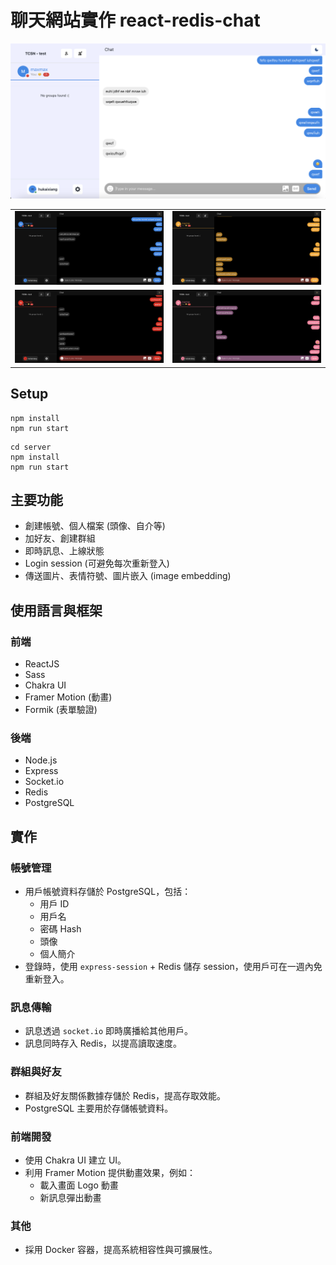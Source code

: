 # 聊天網站實作 react-redis-chat

<img src="./screenshots/1.png" width="850">
<table>
  <tr>
    <td><img src="./screenshots/5.png" width="400"></td>
    <td><img src="./screenshots/2.png" width="400"></td>
  </tr>
  <tr>
    <td><img src="./screenshots/3.png" width="400"></td>
    <td><img src="./screenshots/4.png" width="400"></td>
  </tr>
</table>

## Setup
```
npm install
npm run start
```

```
cd server
npm install
npm run start
```

## 主要功能

- 創建帳號、個人檔案 (頭像、自介等)
- 加好友、創建群組
- 即時訊息、上線狀態
- Login session (可避免每次重新登入)
- 傳送圖片、表情符號、圖片嵌入 (image embedding)

## 使用語言與框架

### 前端

- ReactJS
- Sass
- Chakra UI
- Framer Motion (動畫)
- Formik (表單驗證)

### 後端

- Node.js
- Express
- Socket.io
- Redis
- PostgreSQL

## 實作

### 帳號管理

- 用戶帳號資料存儲於 PostgreSQL，包括：
  - 用戶 ID
  - 用戶名
  - 密碼 Hash
  - 頭像
  - 個人簡介
- 登錄時，使用 `express-session` + Redis 儲存 session，使用戶可在一週內免重新登入。

### 訊息傳輸

- 訊息透過 `socket.io` 即時廣播給其他用戶。
- 訊息同時存入 Redis，以提高讀取速度。

### 群組與好友

- 群組及好友關係數據存儲於 Redis，提高存取效能。
- PostgreSQL 主要用於存儲帳號資料。

### 前端開發

- 使用 Chakra UI 建立 UI。
- 利用 Framer Motion 提供動畫效果，例如：
  - 載入畫面 Logo 動畫
  - 新訊息彈出動畫

### 其他

- 採用 Docker 容器，提高系統相容性與可擴展性。
